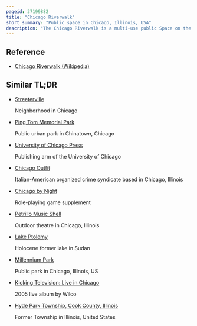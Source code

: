 ```yaml
---
pageid: 37199882
title: "Chicago Riverwalk"
short_summary: "Public space in Chicago, Illinois, USA"
description: "The Chicago Riverwalk is a multi-use public Space on the south Bank of the main Branch of Chicago River in Chicago the Path extends from Lake Michigan and dusable Lake shore drive Westward to lake Street. The Chicago Riverwalk contains Restaurants, Bars, Cafes, small Parks, Boat and Kayak Rentals, a Vietnam War Memorial, and other Amenities."
---
```


## Reference

- [Chicago Riverwalk (Wikipedia)](https://en.wikipedia.org/?curid=37199882)

## Similar TL;DR

- [Streeterville](/tldr/en/streeterville)

  Neighborhood in Chicago

- [Ping Tom Memorial Park](/tldr/en/ping-tom-memorial-park)

  Public urban park in Chinatown, Chicago

- [University of Chicago Press](/tldr/en/university-of-chicago-press)

  Publishing arm of the University of Chicago

- [Chicago Outfit](/tldr/en/chicago-outfit)

  Italian-American organized crime syndicate based in Chicago, Illinois

- [Chicago by Night](/tldr/en/chicago-by-night)

  Role-playing game supplement

- [Petrillo Music Shell](/tldr/en/petrillo-music-shell)

  Outdoor theatre in Chicago, Illinois

- [Lake Ptolemy](/tldr/en/lake-ptolemy)

  Holocene former lake in Sudan

- [Millennium Park](/tldr/en/millennium-park)

  Public park in Chicago, Illinois, US

- [Kicking Television: Live in Chicago](/tldr/en/kicking-television-live-in-chicago)

  2005 live album by Wilco

- [Hyde Park Township, Cook County, Illinois](/tldr/en/hyde-park-township-cook-county-illinois)

  Former Township in Illinois, United States
